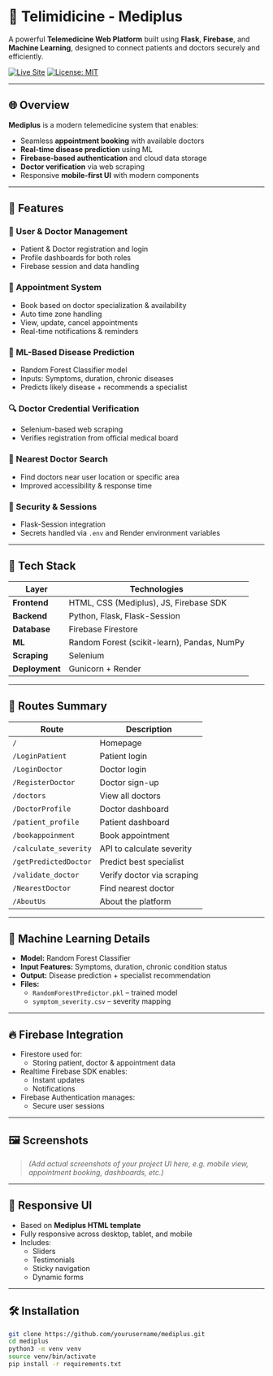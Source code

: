 # 🏥 Telimidicine - Mediplus

A powerful **Telemedicine Web Platform** built using **Flask**, **Firebase**, and **Machine Learning**, designed to connect patients and doctors securely and efficiently.

[![Live Site](https://img.shields.io/badge/Live-Demo-green?style=for-the-badge)](https://mediplus-1-h3zu.onrender.com)
[![License: MIT](https://img.shields.io/badge/License-MIT-blue.svg)](LICENSE)

---

## 🌐 Overview

**Mediplus** is a modern telemedicine system that enables:

- Seamless **appointment booking** with available doctors
- **Real-time disease prediction** using ML
- **Firebase-based authentication** and cloud data storage
- **Doctor verification** via web scraping
- Responsive **mobile-first UI** with modern components

---

## 🚀 Features

### 👤 User & Doctor Management
- Patient & Doctor registration and login
- Profile dashboards for both roles
- Firebase session and data handling

### 📅 Appointment System
- Book based on doctor specialization & availability
- Auto time zone handling
- View, update, cancel appointments
- Real-time notifications & reminders

### 🧠 ML-Based Disease Prediction
- Random Forest Classifier model
- Inputs: Symptoms, duration, chronic diseases
- Predicts likely disease + recommends a specialist

### 🔍 Doctor Credential Verification
- Selenium-based web scraping
- Verifies registration from official medical board

### 📍 Nearest Doctor Search
- Find doctors near user location or specific area
- Improved accessibility & response time

### 🔐 Security & Sessions
- Flask-Session integration
- Secrets handled via `.env` and Render environment variables

---

## 🧰 Tech Stack

| Layer        | Technologies |
|--------------|--------------|
| **Frontend** | HTML, CSS (Mediplus), JS, Firebase SDK |
| **Backend**  | Python, Flask, Flask-Session |
| **Database** | Firebase Firestore |
| **ML**       | Random Forest (scikit-learn), Pandas, NumPy |
| **Scraping** | Selenium |
| **Deployment** | Gunicorn + Render |

---

## 📁 Routes Summary

| Route | Description |
|-------|-------------|
| `/` | Homepage |
| `/LoginPatient` | Patient login |
| `/LoginDoctor` | Doctor login |
| `/RegisterDoctor` | Doctor sign-up |
| `/doctors` | View all doctors |
| `/DoctorProfile` | Doctor dashboard |
| `/patient_profile` | Patient dashboard |
| `/bookappoinment` | Book appointment |
| `/calculate_severity` | API to calculate severity |
| `/getPredictedDoctor` | Predict best specialist |
| `/validate_doctor` | Verify doctor via scraping |
| `/NearestDoctor` | Find nearest doctor |
| `/AboutUs` | About the platform |

---

## 🤖 Machine Learning Details

- **Model:** Random Forest Classifier
- **Input Features:** Symptoms, duration, chronic condition status
- **Output:** Disease prediction + specialist recommendation
- **Files:** 
  - `RandomForestPredictor.pkl` – trained model
  - `symptom_severity.csv` – severity mapping

---

## 🔥 Firebase Integration

- Firestore used for:
  - Storing patient, doctor & appointment data
- Realtime Firebase SDK enables:
  - Instant updates
  - Notifications
- Firebase Authentication manages:
  - Secure user sessions

---

## 🖼️ Screenshots

> _(Add actual screenshots of your project UI here, e.g. mobile view, appointment booking, dashboards, etc.)_

---

## 📱 Responsive UI

- Based on **Mediplus HTML template**
- Fully responsive across desktop, tablet, and mobile
- Includes:
  - Sliders
  - Testimonials
  - Sticky navigation
  - Dynamic forms

---

## 🛠️ Installation

```bash
git clone https://github.com/yourusername/mediplus.git
cd mediplus
python3 -m venv venv
source venv/bin/activate
pip install -r requirements.txt
